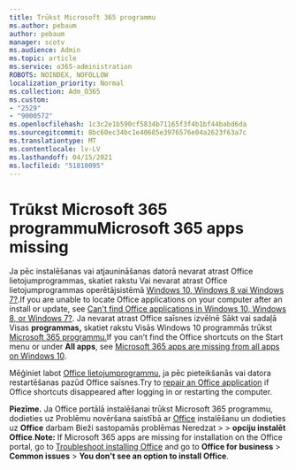 ```yaml
---
title: Trūkst Microsoft 365 programmu
ms.author: pebaum
author: pebaum
manager: scotv
ms.audience: Admin
ms.topic: article
ms.service: o365-administration
ROBOTS: NOINDEX, NOFOLLOW
localization_priority: Normal
ms.collection: Adm_O365
ms.custom:
- "2529"
- "9000572"
ms.openlocfilehash: 1c3c2e1b590cf5834b71165f3f4b1bf44babd6da
ms.sourcegitcommit: 8bc60ec34bc1e40685e3976576e04a2623f63a7c
ms.translationtype: MT
ms.contentlocale: lv-LV
ms.lasthandoff: 04/15/2021
ms.locfileid: "51810095"
---
```

# <a name="microsoft-365-apps-missing"></a><span data-ttu-id="6b618-102">Trūkst Microsoft 365 programmu</span><span class="sxs-lookup"><span data-stu-id="6b618-102">Microsoft 365 apps missing</span></span>

<span data-ttu-id="6b618-103">Ja pēc instalēšanas vai atjaunināšanas datorā nevarat atrast Office lietojumprogrammas, skatiet rakstu Vai nevarat atrast Office lietojumprogrammas operētājsistēmā [Windows 10, Windows 8 vai Windows 7?](https://support.office.com/article/Can-t-find-Office-applications-in-Windows-10-Windows-8-or-Windows-7-907ce545-6ae8-459b-8d9d-de6764a635d6).</span><span class="sxs-lookup"><span data-stu-id="6b618-103">If you are unable to locate Office applications on your computer after an install or update, see [Can't find Office applications in Windows 10, Windows 8, or Windows 7?](https://support.office.com/article/Can-t-find-Office-applications-in-Windows-10-Windows-8-or-Windows-7-907ce545-6ae8-459b-8d9d-de6764a635d6).</span></span> <span data-ttu-id="6b618-104">Ja nevarat atrast Office saīsnes izvēlnē Sākt vai sadaļā Visas **programmas,** skatiet rakstu Visās Windows 10 programmās trūkst [Microsoft 365 programmu.](https://support.office.com/article/office-apps-are-missing-from-all-apps-on-windows-10-5bc123f6-655d-4736-ad61-b0b9d1cde5bc)</span><span class="sxs-lookup"><span data-stu-id="6b618-104">If you can’t find the Office shortcuts on the Start menu or under **All apps**, see [Microsoft 365 apps are missing from all apps on Windows 10](https://support.office.com/article/office-apps-are-missing-from-all-apps-on-windows-10-5bc123f6-655d-4736-ad61-b0b9d1cde5bc).</span></span> 

<span data-ttu-id="6b618-105">Mēģiniet labot [Office lietojumprogrammu,](https://support.office.com/article/repair-an-office-application-7821d4b6-7c1d-4205-aa0e-a6b40c5bb88b) ja pēc pieteikšanās vai datora restartēšanas pazūd Office saīsnes.</span><span class="sxs-lookup"><span data-stu-id="6b618-105">Try to [repair an Office application](https://support.office.com/article/repair-an-office-application-7821d4b6-7c1d-4205-aa0e-a6b40c5bb88b) if Office shortcuts disappeared after logging in or restarting the computer.</span></span> 

<span data-ttu-id="6b618-106">**Piezīme.** Ja Office portālā instalēšanai trūkst Microsoft 365 programmu, dodieties uz Problēmu novēršana saistībā ar [Office](https://support.office.com/article/troubleshoot-installing-office-35ff2def-e0b2-4dac-9784-4cf212c1f6c2) instalēšanu un dodieties uz **Office** darbam Bieži sastopamās problēmas Neredzat  >    >  **opciju instalēt Office**.</span><span class="sxs-lookup"><span data-stu-id="6b618-106">**Note:** If Microsoft 365 apps are missing for installation on the Office portal, go to [Troubleshoot installing Office](https://support.office.com/article/troubleshoot-installing-office-35ff2def-e0b2-4dac-9784-4cf212c1f6c2) and go to **Office for business** > **Common issues** > **You don't see an option to install Office**.</span></span> 